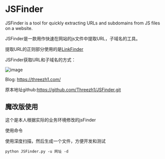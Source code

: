 # JSFinder

JSFinder is a tool for quickly extracting URLs and subdomains from JS files on a website.

JSFinder是一款用作快速在网站的js文件中提取URL，子域名的工具。

提取URL的正则部分使用的是[LinkFinder](https://github.com/GerbenJavado/LinkFinder) 

JSFinder获取URL和子域名的方式：

![image](https://i.loli.net/2020/05/24/R2fImgNZHPkvhEj.png)

Blog: https://threezh1.com/

原本地址github:https://github.com/Threezh1/JSFinder.git



## 魔改版使用

这个是本人根据实际的业务环境修改的jsFinder

使用命令

使用深度扫描，然后生成一个文件，方便开发和测试

```
python JSFinder.py -u 网址 -d
```

